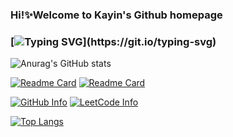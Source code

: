 ### Hi!:sparkles:Welcome to Kayin's Github homepage
### [![Typing SVG](https://readme-typing-svg.herokuapp.com?font=Fira+Code&pause=1000&width=435&lines=Hello+World!)](https://git.io/typing-svg)

<!--
**QzKevin/QzKevin** is a ✨ _special_ ✨ repository because its `README.md` (this file) appears on your GitHub profile.

Here are some ideas to get you started:

- 🔭 I’m currently working on ...
- 🌱 I’m currently learning ...
- 👯 I’m looking to collaborate on ...
- 🤔 I’m looking for help with ...
- 💬 Ask me about ...
- 📫 How to reach me: ...
- 😄 Pronouns: ...
- ⚡ Fun fact: ...
-->
![Anurag's GitHub stats](https://github-readme-stats.vercel.app/api?username=QzKevin&show_icons=true&theme=vue&count_private=true)

[![Readme Card](https://github-readme-stats.vercel.app/api/pin/?username=QzKevin&theme=vue&repo=typecho_vercel)](https://github.com/QzKevin/typecho_vercel)
[![Readme Card](https://github-readme-stats.vercel.app/api/pin/?username=QzKevin&theme=vue&repo=qzkevin.github.io)](https://github.com/QzKevin/qzkevin.github.io)

[![GitHub Info](https://stats.justsong.cn/api/github?username=QzKevin)](https://github.com/QzKevin)
[![LeetCode Info](https://stats.justsong.cn/api/leetcode?username=kayin-r&cn=true)](https://leetcode.cn/u/kayin-r) 

[![Top Langs](https://github-readme-stats.vercel.app/api/top-langs/?username=qzkevin&layout=compact)](https://github.com/anuraghazra/github-readme-stats)


